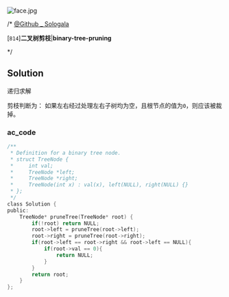 ![face.jpg](https://pic.leetcode-cn.com/5f44c38cfca16ba4f3886e1c9e298c5ab18a215dc25e965ec357a430e783b3af-face.jpg)

/*
[@Github _ Sologala](https://github.com/Sologala/LeetCode.git)

[`814`]**二叉树剪枝**|**binary-tree-pruning**

*/



## **Solution** 

递归求解

剪枝判断为： 如果左右经过处理左右子树均为空，且根节点的值为`0`，则应该被裁掉。

### **ac_code**
```c
/**
 * Definition for a binary tree node.
 * struct TreeNode {
 *     int val;
 *     TreeNode *left;
 *     TreeNode *right;
 *     TreeNode(int x) : val(x), left(NULL), right(NULL) {}
 * };
 */
class Solution {
public:
    TreeNode* pruneTree(TreeNode* root) {
        if(!root) return NULL;
        root->left = pruneTree(root->left);
        root->right = pruneTree(root->right);
        if(root->left == root->right && root->left == NULL){
            if(root->val == 0){
                return NULL;
            }
        }
        return root;
    }
};
```